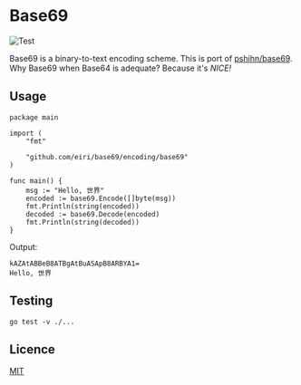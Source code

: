 # Base69

![Test](https://github.com/eiri/base69/workflows/Test/badge.svg?branch=master)

Base69 is a binary-to-text encoding scheme. This is port of [pshihn/base69](https://github.com/pshihn/base69). Why Base69 when Base64 is adequate? Because it's _NICE!_

## Usage

```golang
package main

import (
    "fmt"

    "github.com/eiri/base69/encoding/base69"
)

func main() {
    msg := "Hello, 世界"
    encoded := base69.Encode([]byte(msg))
    fmt.Println(string(encoded))
    decoded := base69.Decode(encoded)
    fmt.Println(string(decoded))
}
```

Output:
```
kAZAtABBeB8ATBgAtBuASApB8ARBYA1=
Hello, 世界
```

## Testing

`go test -v ./...`

## Licence

[MIT](https://github.com/eiri/base69/blob/master/LICENSE)
